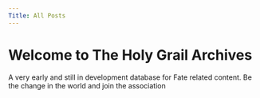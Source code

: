 ```yaml
---
Title: All Posts
---
```


# Welcome to The Holy Grail Archives

A very early and still in development database for Fate related content. Be the change in the world and join the association
